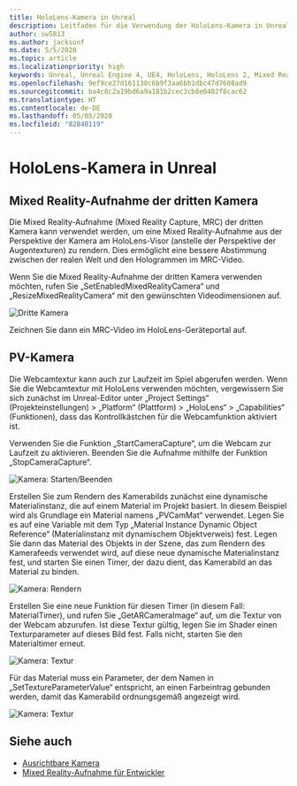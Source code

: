 ```yaml
---
title: HoloLens-Kamera in Unreal
description: Leitfaden für die Verwendung der HoloLens-Kamera in Unreal
author: sw5813
ms.author: jacksonf
ms.date: 5/5/2020
ms.topic: article
ms.localizationpriority: high
keywords: Unreal, Unreal Engine 4, UE4, HoloLens, HoloLens 2, Mixed Reality, Entwicklung, Features, Dokumentation, Leitfäden, Hologramme, Kamera, dritte Kamera, MRC
ms.openlocfilehash: 9ef9ce27d161130c6b9f3aa6bb1dbc47d7608ad9
ms.sourcegitcommit: ba4c8c2a19bd6a9a181b2cec3cb8e0402f8cac62
ms.translationtype: HT
ms.contentlocale: de-DE
ms.lasthandoff: 05/05/2020
ms.locfileid: "82840119"
---
```

# <a name="hololens-camera-in-unreal"></a>HoloLens-Kamera in Unreal

## <a name="third-camera-mixed-reality-capture"></a>Mixed Reality-Aufnahme der dritten Kamera

Die Mixed Reality-Aufnahme (Mixed Reality Capture, MRC) der dritten Kamera kann verwendet werden, um eine Mixed Reality-Aufnahme aus der Perspektive der Kamera am HoloLens-Visor (anstelle der Perspektive der Augentexturen) zu rendern.  Dies ermöglicht eine bessere Abstimmung zwischen der realen Welt und den Hologrammen im MRC-Video. 

Wenn Sie die Mixed Reality-Aufnahme der dritten Kamera verwenden möchten, rufen Sie „SetEnabledMixedRealityCamera“ und „ResizeMixedRealityCamera“ mit den gewünschten Videodimensionen auf. 

![Dritte Kamera](images/unreal-camera-3rd.PNG)

Zeichnen Sie dann ein MRC-Video im HoloLens-Geräteportal auf. 

## <a name="pv-camera"></a>PV-Kamera

Die Webcamtextur kann auch zur Laufzeit im Spiel abgerufen werden.  Wenn Sie die Webcamtextur mit HoloLens verwenden möchten, vergewissern Sie sich zunächst im Unreal-Editor unter „Project Settings“ (Projekteinstellungen) > „Platform“ (Plattform) > „HoloLens“ > „Capabilities“ (Funktionen), dass das Kontrollkästchen für die Webcamfunktion aktiviert ist. 

Verwenden Sie die Funktion „StartCameraCapture“, um die Webcam zur Laufzeit zu aktivieren.  Beenden Sie die Aufnahme mithilfe der Funktion „StopCameraCapture“. 

![Kamera: Starten/Beenden](images/unreal-camera-startstop.PNG)

Erstellen Sie zum Rendern des Kamerabilds zunächst eine dynamische Materialinstanz, die auf einem Material im Projekt basiert.  In diesem Beispiel wird als Grundlage ein Material namens „PVCamMat“ verwendet.  Legen Sie es auf eine Variable mit dem Typ „Material Instance Dynamic Object Reference“ (Materialinstanz mit dynamischem Objektverweis) fest.  Legen Sie dann das Material des Objekts in der Szene, das zum Rendern des Kamerafeeds verwendet wird, auf diese neue dynamische Materialinstanz fest, und starten Sie einen Timer, der dazu dient, das Kamerabild an das Material zu binden. 

![Kamera: Rendern](images/unreal-camera-render.PNG)

Erstellen Sie eine neue Funktion für diesen Timer (in diesem Fall: MaterialTimer), und rufen Sie „GetARCameraImage“ auf, um die Textur von der Webcam abzurufen.  Ist diese Textur gültig, legen Sie im Shader einen Texturparameter auf dieses Bild fest.  Falls nicht, starten Sie den Materialtimer erneut. 

![Kamera: Textur](images/unreal-camera-texture.PNG)

Für das Material muss ein Parameter, der dem Namen in „SetTextureParameterValue“ entspricht, an einen Farbeintrag gebunden werden, damit das Kamerabild ordnungsgemäß angezeigt wird. 

![Kamera: Textur](images/unreal-camera-material.PNG)

## <a name="see-also"></a>Siehe auch
* [Ausrichtbare Kamera](locatable-camera.md)
* [Mixed Reality-Aufnahme für Entwickler](mixed-reality-capture-for-developers.md)
